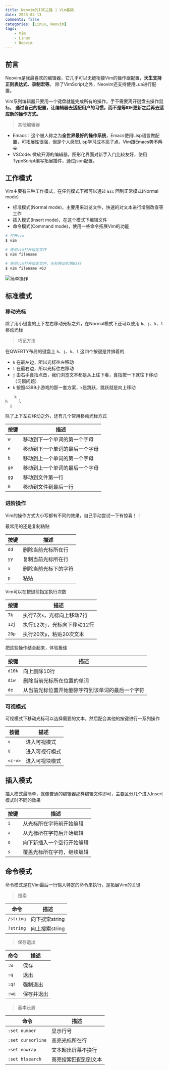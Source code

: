 ```yaml
---
title: Neovim的IDE之路 | Vim基础
date: 2023-04-13
comments: false
categories: [Linux, Neovim]
tags:
	- Vim
	- Linux
	- Neovim
---
```


## 前言

Neovim是我最喜欢的编辑器，它几乎可以无缝衔接Vim的操作跟配置，**天生支持正则表达式、录制宏等**。
除了VimScript之外，Neovim还支持使用Lua进行配置。

Vim系列编辑器只要用一个键盘就能完成所有的操作，手不需要离开键盘去操作鼠标。
**通过自己的配置，让编辑器去适配用户的习惯，而不是等IDE更新之后再去适应新的操作方式。**

> 其他编辑器

- Emacs：这个被人称之为**全世界最好的操作系统**，Emacs使用Lisp语言做配置，可拓展性很强，但是个人感觉Lisp学习成本高了点。~~Vim跟Emacs势不两立~~
- VSCode: 微软开源的编辑器，图形化界面对新手入门比较友好，使用TypeScript编写拓展插件，通过json配置。

## 工作模式

Vim主要有三种工作模式，在任何模式下都可以通过 `Esc` 回到正常模式(Normal mode)
- 标准模式(Normal mode)，主要用来浏览文件，快速的对文本进行增删改查等工作
- 插入模式(Insert mode)，在这个模式下编辑文件
- 命令模式(Command mode)，使用一些命令拓展Vim的功能

```sh
# 打开vim
$ vim

# 使用vim打开指定文件
$ vim filename

# 使用vim打开指定文件，光标移动到第63行
$ vim filename +63
```

![简单操作](https://images.rescld.cn/202304131235790.png)

## 标准模式

### 移动光标
除了用小键盘的上下左右移动光标之外，在Normal模式下还可以使用 `h`、`j`、`k`、`l` 移动光标

> 巧记方法

在QWERTY布局的键盘上 `h`、`j`、`k`、`l` 这四个按键是并排着的
 
- `h` 在最左边，所以光标往左移动
- `l` 在最右边，所以光标往右移动
- `j` 由右手食指点击，我们浏览文本都是从上往下看，食指按一下就往下移动（习惯问题）
- `k` 按照4399小游戏的那一套方案，`k`是跳跃，跳跃就是向上移动

```text
    k
h     l
  j
```

除了上下左右移动之外，还有几个常用移动光标方式

| 按键 | 描述                           |
|------|--------------------------------|
| `w`  | 移动到下一个单词的第一个字母   |
| `e`  | 移动到下一个单词的最后一个字母 |
| `b`  | 移动到上一个单词的第一个字母   |
| `ge` | 移动到上一个单词的最后一个字母 |
| `gg` | 移动到文件第一行               |
| `G`  | 移动到文件到最后一行           |


### 进阶操作

Vim的操作方式大小写都有不同的效果，自己手动尝试一下有惊喜！！

最常用的还是复制粘贴

| 按键 | 描述                 |
|------|----------------------|
| `dd` | 删除当前光标所在行   |
| `yy` | 复制当前光标所在行   |
| `x`  | 删除当前光标下的字符 |
| `p`  | 粘贴                 |

Vim可以在按键前指定执行次数

| 按键  | 描述                          |
|-------|-------------------------------|
| `7k`  | 执行7次`k`，光标向上移动7行   |
| `12j` | 执行12次`j`，光标向下移动12行 |
| `20p` | 执行20次`p`，粘贴20次文本     |

把这些操作结合起来，体验极佳

| 按键   | 描述                                             |
|--------|--------------------------------------------------|
| `d10k` | 向上删除10行                                     |
| `diw`  | 删除当前光标所在位置的单词                       |
| `de`   | 从当前光标位置开始删除字符到该单词的最后一个字符 |

### 可视模式

可视模式下移动光标可以选择需要的文本，然后配合其他的按键进行一系列操作

| 按键    | 描述           |
|---------|----------------|
| `v`     | 进入可视模式   |
| `V`     | 进入可视行模式 |
| `<c-v>` | 进入可视块模式 |

## 插入模式

插入模式最简单，就像普通的编辑器那样编辑文件即可，主要区分几个进入Insert模式时不同的效果

| 按键 | 描述                       |
|------|----------------------------|
| `i`  | 从光标所在字符前开始编辑   |
| `a`  | 从光标所在字符后开始编辑   |
| `o`  | 向下新插入一个空行开始编辑 |
| `s`  | 覆盖光标所在字符，继续编辑 |

## 命令模式

命令模式是在Vim最后一行输入特定的命令来执行，是拓展Vim的关键

> 搜索

| 命令      | 描述           |
|-----------|----------------|
| `/string` | 向下搜索string |
| `?string` | 向上搜索string |

> 保存退出

| 命令              | 描述                 |
|-------------------|----------------------|
| `:w`              | 保存                 |
| `:q`              | 退出                 |
| `:q!`             | 强制退出             |
| `:wq`             | 保存并退出           |

> 基本设置

| 命令              | 描述                 |
|-------------------|----------------------|
| `:set number`     | 显示行号             |
| `:set cursorline` | 高亮光标所在行       |
| `:set nowrap`     | 文本超出屏幕不换行   |
| `:set hlsearch`   | 高亮搜索匹配到到文本 |
